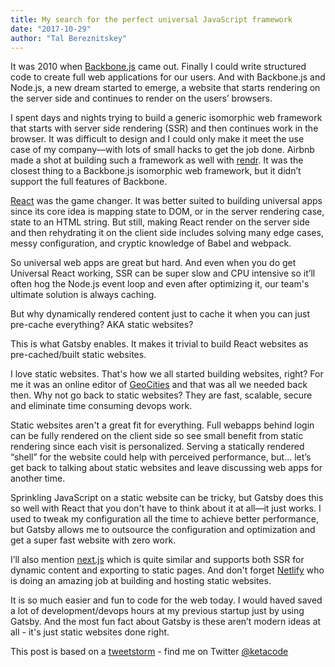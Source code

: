 ```yaml
---
title: My search for the perfect universal JavaScript framework
date: "2017-10-29"
author: "Tal Bereznitskey"
---
```


It was 2010 when [Backbone.js](http://backbonejs.org) came out. Finally I could write structured code to create full web applications for our users. And with Backbone.js and Node.js, a new dream started to emerge, a website that starts rendering on the server side and continues to render on the users’ browsers.

I spent days and nights trying to build a generic isomorphic web framework that starts with server side rendering (SSR) and then continues work in the browser. It was difficult to design and I could only make it meet the use case of my company—with lots of small hacks to get the job done. Airbnb made a shot at building such a framework as well with [rendr](https://github.com/rendrjs/rendr). It was the closest thing to a Backbone.js isomorphic web framework, but it didn’t support the full features of Backbone.

[React](https://reactjs.org) was the game changer. It was better suited to building universal apps since its core idea is mapping state to DOM, or in the server rendering case, state to an HTML string. But still, making React render on the server side and then rehydrating it on the client side includes solving many edge cases, messy configuration, and cryptic knowledge of Babel and webpack.

So universal web apps are great but hard. And even when you do get Universal React working, SSR can be super slow and CPU intensive so it’ll often hog the Node.js event loop and even after optimizing it, our team's ultimate solution is always caching.

But why dynamically rendered content just to cache it when you can just pre-cache everything? AKA static websites?

This is what Gatsby enables. It makes it trivial to build React websites as pre-cached/built static websites.

I love static websites. That's how we all started building websites, right? For me it was an online editor of [GeoCities](https://en.wikipedia.org/wiki/Yahoo!_GeoCities) and that was all we needed back then. Why not go back to static websites? They are fast, scalable, secure and eliminate time consuming devops work.

Static websites aren't a great fit for everything. Full webapps behind login can be fully rendered on the client side so see small benefit from static rendering since each visit is personalized. Serving a statically rendered “shell” for the website could help with perceived performance, but… let’s get back to talking about static websites and leave discussing web apps for another time.

Sprinkling JavaScript on a static website can be tricky, but Gatsby does this so well with React that you don't have to think about it at all—it just works. I used to tweak my configuration all the time to achieve better performance, but Gatsby allows me to outsource the configuration and optimization and get a super fast website with zero work.

I’ll also mention [next.js](https://github.com/zeit/next.js) which is quite similar and supports both SSR for dynamic content and exporting to static pages. And don't forget [Netlify](https://www.netlify.com) who is doing an amazing job at building and hosting static websites.

It is so much easier and fun to code for the web today. I would haved saved a lot of development/devops hours at my previous startup just by using Gatsby. And the most fun fact about Gatsby is these aren’t modern ideas at all - it's just static websites done right.

This post is based on a [tweetstorm](https://twitter.com/ketacode/status/924243146795515904) - find me on Twitter [@ketacode](https://twitter.com/ketacode)
